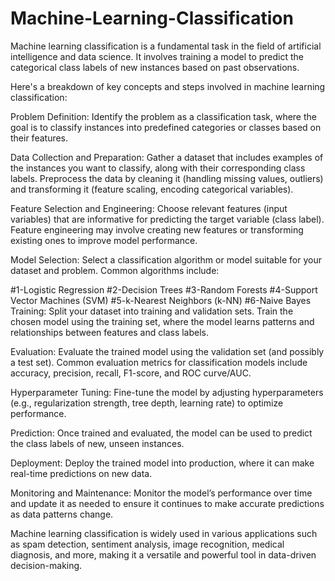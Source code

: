 # Machine-Learning-Classification
Machine learning classification is a fundamental task in the field of artificial intelligence and data science. It involves training a model to predict the categorical class labels of new instances based on past observations.

Here's a breakdown of key concepts and steps involved in machine learning classification:

Problem Definition: Identify the problem as a classification task, where the goal is to classify instances into predefined categories or classes based on their features.

Data Collection and Preparation: Gather a dataset that includes examples of the instances you want to classify, along with their corresponding class labels. Preprocess the data by cleaning it (handling missing values, outliers) and transforming it (feature scaling, encoding categorical variables).

Feature Selection and Engineering: Choose relevant features (input variables) that are informative for predicting the target variable (class label). Feature engineering may involve creating new features or transforming existing ones to improve model performance.

Model Selection: Select a classification algorithm or model suitable for your dataset and problem. Common algorithms include:

#1-Logistic Regression
#2-Decision Trees
#3-Random Forests
#4-Support Vector Machines (SVM)
#5-k-Nearest Neighbors (k-NN)
#6-Naive Bayes
Training: Split your dataset into training and validation sets. Train the chosen model using the training set, where the model learns patterns and relationships between features and class labels.

Evaluation: Evaluate the trained model using the validation set (and possibly a test set). Common evaluation metrics for classification models include accuracy, precision, recall, F1-score, and ROC curve/AUC.

Hyperparameter Tuning: Fine-tune the model by adjusting hyperparameters (e.g., regularization strength, tree depth, learning rate) to optimize performance.

Prediction: Once trained and evaluated, the model can be used to predict the class labels of new, unseen instances.

Deployment: Deploy the trained model into production, where it can make real-time predictions on new data.

Monitoring and Maintenance: Monitor the model’s performance over time and update it as needed to ensure it continues to make accurate predictions as data patterns change.

Machine learning classification is widely used in various applications such as spam detection, sentiment analysis, image recognition, medical diagnosis, and more, making it a versatile and powerful tool in data-driven decision-making.
